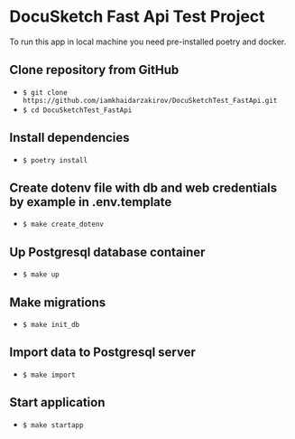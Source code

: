 # DocuSketch Fast Api Test Project

To run this app in local machine you need pre-installed poetry and docker.
## Clone repository from GitHub
- ```$ git clone https://github.com/iamkhaidarzakirov/DocuSketchTest_FastApi.git```
- ```$ cd DocuSketchTest_FastApi ```
## Install dependencies
- ```$ poetry install```
## Create dotenv file with db and web credentials by example in .env.template
- ```$ make create_dotenv```
## Up Postgresql database container
- ```$ make up```
## Make migrations
- ```$ make init_db```
## Import data to Postgresql server
- ```$ make import```
## Start application
- ```$ make startapp```
